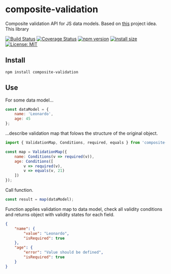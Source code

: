 # composite-validation
Composite validation API for JS data models. Based on [this](https://github.com/uNmAnNeR/travajs "travajs") project idea.
This library 

[![Build Status](https://travis-ci.com/apashkov-ext/composite-validation.svg?branch=master)](https://travis-ci.com/apashkov-ext/composite-validation)
[![Coverage Status](https://coveralls.io/repos/github/apashkov-ext/composite-validation/badge.svg?branch=master)](https://coveralls.io/github/apashkov-ext/composite-validation?branch=master)
[![npm version](https://img.shields.io/npm/v/composite-validation)](https://www.npmjs.com/package/composite-validation)
[![install size](https://packagephobia.now.sh/badge?p=composite-validation)](https://packagephobia.now.sh/result?p=composite-validation)
[![License: MIT](https://img.shields.io/badge/License-MIT-yellow.svg)](https://opensource.org/licenses/MIT)

## Install
`npm install composite-validation`
## Use

For some data model...

```javascript
const dataModel = {
    name: 'Leonardo',
    age: 45
};
```
...describe validation map that folows the structure of the original object.
```javascript
import { ValidationMap, Conditions, required, equals } from 'composite-validation';

const map = ValidationMap({
    name: Conditions(v => required(v)),
    age: Conditions([
        v => required(v),
        v => equals(v, 21)
    ])
});
```
Call function.
```javascript
const result = map(dataModel);
```

Function applies validation map to data model, check all validity conditions and returns object with validity states for each field.
```json
{
    "name": {
        "value": "Leonardo",
        "isRequired": true
    },
    "age": {
        "error": "Value should be defined",
        "isRequired": true
    }
}
```

